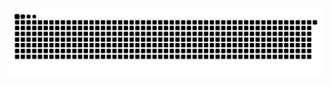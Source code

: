 ![Snake animation](https://github.com/salmasso08/salmasso08/blob/output/github-contribution-grid-snake.svg)
